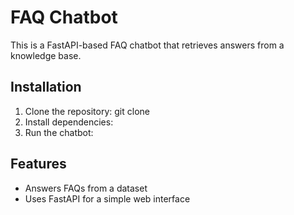 # FAQ Chatbot

This is a FastAPI-based FAQ chatbot that 
retrieves answers from a knowledge base.

## Installation

1. Clone the repository:
git clone 
2. Install dependencies:
3. Run the chatbot:

## Features
- Answers FAQs from a dataset
- Uses FastAPI for a simple web interface

